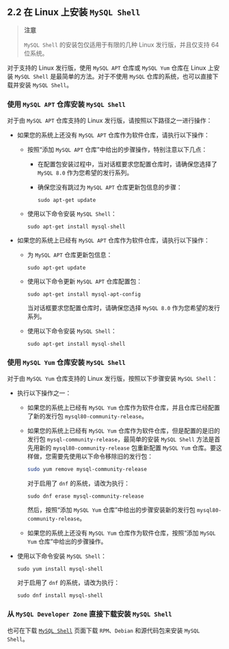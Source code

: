 ## 2.2 在 Linux 上安装 `MySQL Shell`

> **注意**
>
> `MySQL Shell` 的安装包仅适用于有限的几种 Linux 发行版，并且仅支持 64 位系统。

对于支持的 Linux 发行版，使用 `MySQL APT` 仓库或 `MySQL Yum` 仓库在 Linux 上安装 `MySQL Shell` 是最简单的方法。对于不使用 `MySQL` 仓库的系统，也可以直接下载并安装 `MySQL Shell`。

### 使用 `MySQL APT` 仓库安装 `MySQL Shell`

对于由 `MySQL APT` 仓库支持的 Linux 发行版，请按照以下路径之一进行操作：

- 如果您的系统上还没有 `MySQL APT` 仓库作为软件仓库，请执行以下操作：

  - 按照“添加 `MySQL APT` 仓库”中给出的步骤操作，特别注意以下几点：

    - 在配置包安装过程中，当对话框要求您配置仓库时，请确保您选择了 `MySQL 8.0` 作为您希望的发行系列。

    - 确保您没有跳过为 `MySQL APT` 仓库更新包信息的步骤：

      ```shell
      sudo apt-get update
      ```

  - 使用以下命令安装 `MySQL Shell`：

    ```shell
    sudo apt-get install mysql-shell
    ```

- 如果您的系统上已经有 `MySQL APT` 仓库作为软件仓库，请执行以下操作：

  - 为 `MySQL APT` 仓库更新包信息：

    ```shell
    sudo apt-get update
    ```

  - 使用以下命令更新 `MySQL APT` 仓库配置包：

    ```shell
    sudo apt-get install mysql-apt-config
    ```

    当对话框要求您配置仓库时，请确保您选择 `MySQL 8.0` 作为您希望的发行系列。

  - 使用以下命令安装 `MySQL Shell`：

    ```
    sudo apt-get install mysql-shell
    ```

### 使用 `MySQL Yum` 仓库安装 `MySQL Shell`

对于由 `MySQL Yum` 仓库支持的 Linux 发行版，按照以下步骤安装 `MySQL Shell`：

- 执行以下操作之一：

  - 如果您的系统上已经有 `MySQL Yum` 仓库作为软件仓库，并且仓库已经配置了新的发行包 `mysql80-community-release`。


  - 如果您的系统上已经有 `MySQL Yum` 仓库作为软件仓库，但是配置的是旧的发行包 `mysql-community-release`，最简单的安装 `MySQL Shell` 方法是首先用新的 `mysql80-community-release` 包重新配置 `MySQL Yum` 仓库。要这样做，您需要先使用以下命令移除旧的发行包：

    ```bash
    sudo yum remove mysql-community-release
    ```

    对于启用了 `dnf` 的系统，请改为执行：

    ```
    sudo dnf erase mysql-community-release
    ```
    
    然后，按照“添加 `MySQL Yum` 仓库”中给出的步骤安装新的发行包 `mysql80-community-release`。

  - 如果您的系统上还没有 `MySQL Yum` 仓库作为软件仓库，按照“添加 `MySQL Yum` 仓库”中给出的步骤操作。


- 使用以下命令安装 `MySQL Shell`：

  ```shell
  sudo yum install mysql-shell
  ```

  对于启用了 `dnf` 的系统，请改为执行：

  ```
  sudo dnf install mysql-shell
  ```

### 从 `MySQL Developer Zone` 直接下载安装 `MySQL Shell`

也可在下载 [`MySQL Shell`](https://dev.mysql.com/downloads/shell/) 页面下载 `RPM`、`Debian` 和源代码包来安装 `MySQL Shell`。